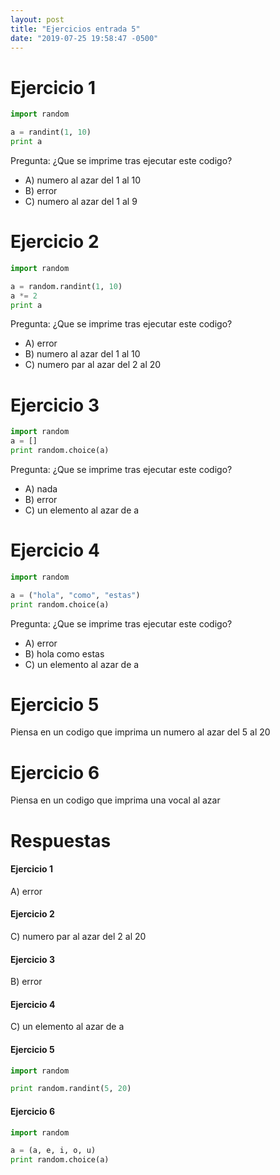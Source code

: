 ```yaml
---
layout: post
title: "Ejercicios entrada 5"
date: "2019-07-25 19:58:47 -0500"
---
```


# Ejercicio 1

```python
import random

a = randint(1, 10)
print a
```

Pregunta: ¿Que se imprime tras ejecutar este codigo?
* A) numero al azar del 1 al 10
* B) error
* C) numero al azar del 1 al 9

# Ejercicio 2

```python
import random

a = random.randint(1, 10)
a *= 2
print a
```

Pregunta: ¿Que se imprime tras ejecutar este codigo?
* A) error
* B) numero al azar del 1 al 10
* C) numero par al azar del 2 al 20

# Ejercicio 3

```python
import random
a = []
print random.choice(a)
```

Pregunta: ¿Que se imprime tras ejecutar este codigo?
* A) nada
* B) error
* C) un elemento al azar de a

# Ejercicio 4

```python
import random

a = ("hola", "como", "estas")
print random.choice(a)
```

Pregunta: ¿Que se imprime tras ejecutar este codigo?
* A) error
* B) hola como estas
* C) un elemento al azar de a

# Ejercicio 5
Piensa en un codigo que imprima un numero al azar del 5 al 20
# Ejercicio 6
Piensa en un codigo que imprima una vocal al azar
# Respuestas

#### Ejercicio 1

A) error

#### Ejercicio 2

C) numero par al azar del 2 al 20

#### Ejercicio 3

B) error

#### Ejercicio 4

C) un elemento al azar de a

#### Ejercicio 5

```python
import random

print random.randint(5, 20)
```

#### Ejercicio 6

```python
import random

a = (a, e, i, o, u)
print random.choice(a)
```
